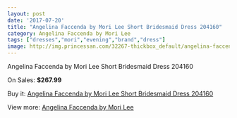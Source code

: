 ```yaml
---
layout: post
date: '2017-07-20'
title: "Angelina Faccenda by Mori Lee Short Bridesmaid Dress 204160"
category: Angelina Faccenda by Mori Lee
tags: ["dresses","mori","evening","brand","dress"]
image: http://img.princessan.com/32267-thickbox_default/angelina-faccenda-by-mori-lee-short-bridesmaid-dress-204160.jpg
---
```

Angelina Faccenda by Mori Lee Short Bridesmaid Dress 204160

On Sales: **$267.99**
<a href="https://www.princessan.com/en/14793-angelina-faccenda-by-mori-lee-short-bridesmaid-dress-204160.html"><amp-img layout="responsive" width="600" height="600" src="//img.princessan.com/32267-thickbox_default/angelina-faccenda-by-mori-lee-short-bridesmaid-dress-204160.jpg" alt="Angelina Faccenda by Mori Lee Short Bridesmaid Dress 204160 0" /></a>

Buy it: [Angelina Faccenda by Mori Lee Short Bridesmaid Dress 204160](https://www.princessan.com/en/14793-angelina-faccenda-by-mori-lee-short-bridesmaid-dress-204160.html "Angelina Faccenda by Mori Lee Short Bridesmaid Dress 204160")

View more: [Angelina Faccenda by Mori Lee](https://www.princessan.com/en/108- "Angelina Faccenda by Mori Lee")